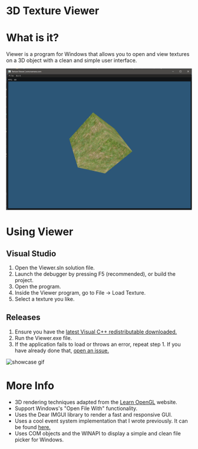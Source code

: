 # 3D Texture Viewer

# What is it?
Viewer is a program for Windows that allows you to open and view textures on a 3D object with a clean and simple user interface.

![showcase image](texview.png)

# Using Viewer
## Visual Studio
1. Open the Viewer.sln solution file.
2. Launch the debugger by pressing F5 (recommended), or build the project.
3. Open the program.
4. Inside the Viewer program, go to File -> Load Texture.
5. Select a texture you like.
## Releases
1. Ensure you have the [latest Visual C++ redistributable downloaded.](https://support.microsoft.com/en-us/topic/the-latest-supported-visual-c-downloads-2647da03-1eea-4433-9aff-95f26a218cc0)
2. Run the Viewer.exe file.
3. If the application fails to load or throws an error, repeat step 1. If you have already done that, [open an issue.](https://github.com/wmcnamara/viewer/issues/new)

![showcase gif](showcase.gif)

# More Info
 - 3D rendering techniques adapted from the [Learn OpenGL](https://learnopengl.com) website.
 - Support Windows's "Open File With" functionality.
 - Uses the Dear IMGUI library to render a fast and responsive GUI.
 - Uses a cool event system implementation that I wrote previously. It can be found [here.](https://github.com/wmcnamara/delegate)
 - Uses COM objects and the WINAPI to display a simple and clean file picker for Windows.